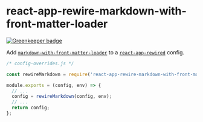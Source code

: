 # react-app-rewire-markdown-with-front-matter-loader

[![Greenkeeper badge](https://badges.greenkeeper.io/erbridge/react-app-rewire-markdown-with-front-matter-loader.svg)](https://greenkeeper.io/)

Add [`markdown-with-front-matter-loader`](https://github.com/matthewwithanm/markdown-with-front-matter-loader) to a [`react-app-rewired`](https://github.com/timarney/react-app-rewired) config.

```js
/* config-overrides.js */

const rewireMarkdown = require('react-app-rewire-markdown-with-front-matter-loader');

module.exports = (config, env) => {
  // ...
  config = rewireMarkdown(config, env);
  // ...
  return config;
};
```
